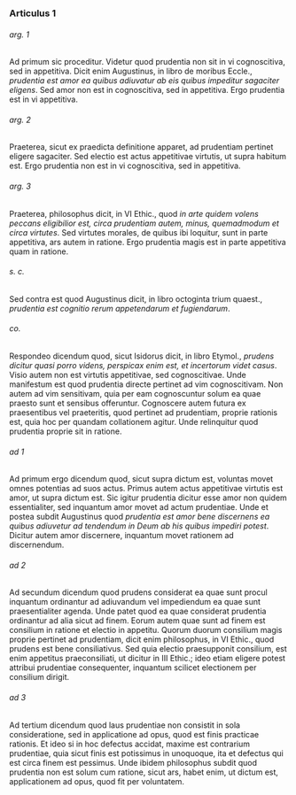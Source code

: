 ### Articulus 1

###### arg. 1
Ad primum sic proceditur. Videtur quod prudentia non sit in vi cognoscitiva, sed in appetitiva. Dicit enim Augustinus, in libro de moribus Eccle., *prudentia est amor ea quibus adiuvatur ab eis quibus impeditur sagaciter eligens*. Sed amor non est in cognoscitiva, sed in appetitiva. Ergo prudentia est in vi appetitiva.

###### arg. 2
Praeterea, sicut ex praedicta definitione apparet, ad prudentiam pertinet eligere sagaciter. Sed electio est actus appetitivae virtutis, ut supra habitum est. Ergo prudentia non est in vi cognoscitiva, sed in appetitiva.

###### arg. 3
Praeterea, philosophus dicit, in VI Ethic., quod *in arte quidem volens peccans eligibilior est, circa prudentiam autem, minus, quemadmodum et circa virtutes*. Sed virtutes morales, de quibus ibi loquitur, sunt in parte appetitiva, ars autem in ratione. Ergo prudentia magis est in parte appetitiva quam in ratione.

###### s. c.
Sed contra est quod Augustinus dicit, in libro octoginta trium quaest., *prudentia est cognitio rerum appetendarum et fugiendarum*.

###### co.
Respondeo dicendum quod, sicut Isidorus dicit, in libro Etymol., *prudens dicitur quasi porro videns, perspicax enim est, et incertorum videt casus*. Visio autem non est virtutis appetitivae, sed cognoscitivae. Unde manifestum est quod prudentia directe pertinet ad vim cognoscitivam. Non autem ad vim sensitivam, quia per eam cognoscuntur solum ea quae praesto sunt et sensibus offeruntur. Cognoscere autem futura ex praesentibus vel praeteritis, quod pertinet ad prudentiam, proprie rationis est, quia hoc per quandam collationem agitur. Unde relinquitur quod prudentia proprie sit in ratione.

###### ad 1
Ad primum ergo dicendum quod, sicut supra dictum est, voluntas movet omnes potentias ad suos actus. Primus autem actus appetitivae virtutis est amor, ut supra dictum est. Sic igitur prudentia dicitur esse amor non quidem essentialiter, sed inquantum amor movet ad actum prudentiae. Unde et postea subdit Augustinus quod *prudentia est amor bene discernens ea quibus adiuvetur ad tendendum in Deum ab his quibus impediri potest*. Dicitur autem amor discernere, inquantum movet rationem ad discernendum.

###### ad 2
Ad secundum dicendum quod prudens considerat ea quae sunt procul inquantum ordinantur ad adiuvandum vel impediendum ea quae sunt praesentialiter agenda. Unde patet quod ea quae considerat prudentia ordinantur ad alia sicut ad finem. Eorum autem quae sunt ad finem est consilium in ratione et electio in appetitu. Quorum duorum consilium magis proprie pertinet ad prudentiam, dicit enim philosophus, in VI Ethic., quod prudens est bene consiliativus. Sed quia electio praesupponit consilium, est enim appetitus praeconsiliati, ut dicitur in III Ethic.; ideo etiam eligere potest attribui prudentiae consequenter, inquantum scilicet electionem per consilium dirigit.

###### ad 3
Ad tertium dicendum quod laus prudentiae non consistit in sola consideratione, sed in applicatione ad opus, quod est finis practicae rationis. Et ideo si in hoc defectus accidat, maxime est contrarium prudentiae, quia sicut finis est potissimus in unoquoque, ita et defectus qui est circa finem est pessimus. Unde ibidem philosophus subdit quod prudentia non est solum cum ratione, sicut ars, habet enim, ut dictum est, applicationem ad opus, quod fit per voluntatem.

